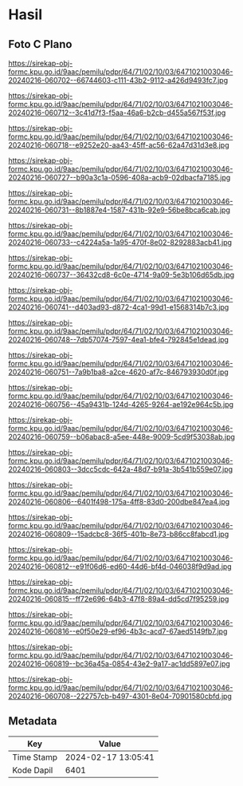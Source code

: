 # Hasil

## Foto C Plano

https://sirekap-obj-formc.kpu.go.id/9aac/pemilu/pdpr/64/71/02/10/03/6471021003046-20240216-060702--66744603-c111-43b2-9112-a426d9493fc7.jpg

https://sirekap-obj-formc.kpu.go.id/9aac/pemilu/pdpr/64/71/02/10/03/6471021003046-20240216-060712--3c41d7f3-f5aa-46a6-b2cb-d455a567f53f.jpg

https://sirekap-obj-formc.kpu.go.id/9aac/pemilu/pdpr/64/71/02/10/03/6471021003046-20240216-060718--e9252e20-aa43-45ff-ac56-62a47d31d3e8.jpg

https://sirekap-obj-formc.kpu.go.id/9aac/pemilu/pdpr/64/71/02/10/03/6471021003046-20240216-060727--b90a3c1a-0596-408a-acb9-02dbacfa7185.jpg

https://sirekap-obj-formc.kpu.go.id/9aac/pemilu/pdpr/64/71/02/10/03/6471021003046-20240216-060731--8b1887e4-1587-431b-92e9-56be8bca6cab.jpg

https://sirekap-obj-formc.kpu.go.id/9aac/pemilu/pdpr/64/71/02/10/03/6471021003046-20240216-060733--c4224a5a-1a95-470f-8e02-8292883acb41.jpg

https://sirekap-obj-formc.kpu.go.id/9aac/pemilu/pdpr/64/71/02/10/03/6471021003046-20240216-060737--36432cd8-6c0e-4714-9a09-5e3b106d65db.jpg

https://sirekap-obj-formc.kpu.go.id/9aac/pemilu/pdpr/64/71/02/10/03/6471021003046-20240216-060741--d403ad93-d872-4ca1-99d1-e1568314b7c3.jpg

https://sirekap-obj-formc.kpu.go.id/9aac/pemilu/pdpr/64/71/02/10/03/6471021003046-20240216-060748--7db57074-7597-4ea1-bfe4-792845e1dead.jpg

https://sirekap-obj-formc.kpu.go.id/9aac/pemilu/pdpr/64/71/02/10/03/6471021003046-20240216-060751--7a9b1ba8-a2ce-4620-af7c-846793930d0f.jpg

https://sirekap-obj-formc.kpu.go.id/9aac/pemilu/pdpr/64/71/02/10/03/6471021003046-20240216-060756--45a9431b-124d-4265-9264-ae192e964c5b.jpg

https://sirekap-obj-formc.kpu.go.id/9aac/pemilu/pdpr/64/71/02/10/03/6471021003046-20240216-060759--b06abac8-a5ee-448e-9009-5cd9f53038ab.jpg

https://sirekap-obj-formc.kpu.go.id/9aac/pemilu/pdpr/64/71/02/10/03/6471021003046-20240216-060803--3dcc5cdc-642a-48d7-b91a-3b541b559e07.jpg

https://sirekap-obj-formc.kpu.go.id/9aac/pemilu/pdpr/64/71/02/10/03/6471021003046-20240216-060806--6401f498-175a-4ff8-83d0-200dbe847ea4.jpg

https://sirekap-obj-formc.kpu.go.id/9aac/pemilu/pdpr/64/71/02/10/03/6471021003046-20240216-060809--15adcbc8-36f5-401b-8e73-b86cc8fabcd1.jpg

https://sirekap-obj-formc.kpu.go.id/9aac/pemilu/pdpr/64/71/02/10/03/6471021003046-20240216-060812--e91f06d6-ed60-44d6-bf4d-046038f9d9ad.jpg

https://sirekap-obj-formc.kpu.go.id/9aac/pemilu/pdpr/64/71/02/10/03/6471021003046-20240216-060815--ff72e696-64b3-47f8-89a4-dd5cd7f95259.jpg

https://sirekap-obj-formc.kpu.go.id/9aac/pemilu/pdpr/64/71/02/10/03/6471021003046-20240216-060816--e0f50e29-ef96-4b3c-acd7-67aed5149fb7.jpg

https://sirekap-obj-formc.kpu.go.id/9aac/pemilu/pdpr/64/71/02/10/03/6471021003046-20240216-060819--bc36a45a-0854-43e2-9a17-ac1dd5897e07.jpg

https://sirekap-obj-formc.kpu.go.id/9aac/pemilu/pdpr/64/71/02/10/03/6471021003046-20240216-060708--222757cb-b497-4301-8e04-70901580cbfd.jpg


## Metadata

| Key        | Value               |
| ---------- | ------------------- |
| Time Stamp | 2024-02-17 13:05:41 |
| Kode Dapil | 6401                |



